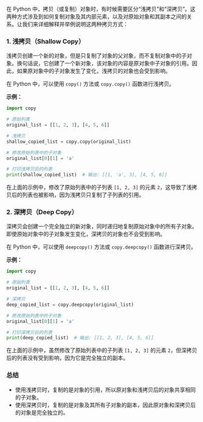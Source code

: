 在 Python 中，拷贝（或复制）对象时，有时候需要区分“浅拷贝”和“深拷贝”。这两种方式涉及到如何复制对象及其内部元素，以及对原始对象和其副本之间的关系。让我们来详细解释并举例说明这两种拷贝方式：

### 1. 浅拷贝（Shallow Copy）

浅拷贝创建一个新的对象，但是只复制了对象的父对象，而不复制对象中的子对象。换句话说，它创建了一个新对象，该对象的内容是原对象中子对象的引用。因此，如果原对象中的子对象发生了变化，浅拷贝的对象也会受到影响。

在 Python 中，可以使用 `copy()` 方法或 `copy.copy()` 函数进行浅拷贝。

**示例：**

```python
import copy

# 原始列表
original_list = [[1, 2, 3], [4, 5, 6]]

# 浅拷贝
shallow_copied_list = copy.copy(original_list)

# 修改原始列表中的子对象
original_list[0][1] = 'a'

# 打印浅拷贝后的列表
print(shallow_copied_list)  # 输出: [[1, 'a', 3], [4, 5, 6]]
```

在上面的示例中，修改了原始列表中的子列表 `[1, 2, 3]` 的元素 `2`，这导致了浅拷贝后的列表也被影响，因为浅拷贝只复制了子列表的引用。

### 2. 深拷贝（Deep Copy）

深拷贝会创建一个完全独立的新对象，同时递归地复制原始对象中的所有子对象。即使原始对象中的子对象发生变化，深拷贝的对象也不会受到影响。

在 Python 中，可以使用 `deepcopy()` 方法或 `copy.deepcopy()` 函数进行深拷贝。

**示例：**

```python
import copy

# 原始列表
original_list = [[1, 2, 3], [4, 5, 6]]

# 深拷贝
deep_copied_list = copy.deepcopy(original_list)

# 修改原始列表中的子对象
original_list[0][1] = 'a'

# 打印深拷贝后的列表
print(deep_copied_list)  # 输出: [[1, 2, 3], [4, 5, 6]]
```

在上面的示例中，虽然修改了原始列表中的子列表 `[1, 2, 3]` 的元素 `2`，但深拷贝后的列表没有受到影响，因为它是完全独立的副本。

### 总结

- 使用浅拷贝时，复制的是对象的引用，所以原对象和浅拷贝后的对象共享相同的子对象。
- 使用深拷贝时，复制的是对象及其所有子对象的副本，因此原对象和深拷贝后的对象是完全独立的。